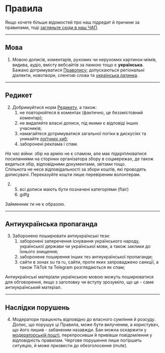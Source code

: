# Правила

Якщо хочете більше відомостей про наш підредит й причини за правилами, тоді [загляньте сюди в наш ЧАП](/r/ukraine_ua/wiki/faq).

***

## Мова

1. Мовою дописів, коментарів, рухомих чи нерухомих картинок-мімів, видива, аудіо, вмісту вебсайтів за ланкою тощо є **українська**. Бажано дотримуватися [Правопису](https://uk.wikipedia.org/wiki/Український_правопис); допускаються регіональні діалекти, новотвори, сленгові слова та [українська латинка](https://uk.wikipedia.org/wiki/Українська_латинка).

***

## Редикет

2. Добримуйтися норм [Редикету](https://www.reddit.com/wiki/uk-ua/reddiquette/), а також:
    1. не повторюйтеся в коментах (фактично, це беззмістовний коментар);
    2. не видаляйте власні дописи, під якими є відповіді інших учасників;
    3. намагайтеся дотримуватися загальної логіки в дискусіях та уникайте [лоґічних хиб](//uk.wikipedia.org/wiki/Логічна_хиба);
    4. заборонені реклама і спам.

_На час війни:_ збір на армію не є спамом, але має підкріплюватися посиланнями на сторінки організатора збору в соцмережах, де також ведеться збір, відповідними документами, звітами тощо.  
Спільнота не несе відповідальності за збори коштів, які проводять дописувачі. Переказуйте кошти лише перевіреним волонтерам.

2.
    5. всі дописи мають бути позначені категоріями (flair)
    6. gdfg
  
Займенник _ти_ не є образою.

***

## Антиукраїнська пропаганда

3. Заборонено поширювати антиукраїнські тези: 
    1. заборонені заперечення існування українського народу, української держави чи української мови, а також заклики до їхнього знищення;
    2. заборонене поширення інших тез антиукраїнської пропаганди;
    3. сайти в зонах su та ru, сайти, проти яких запроваджено санкції, а також TikTok та Telegram розглядаються як спам;

Антиукраїнські матеріали українською мовою можуть поширюватися для обговорення, якщо з заголовку чи вступу зрозуміло, що це - саме антиукраїнський матеріал.

***

## Наслідки порушень

4. Модератори працюють відповідно до власного сумління й розсуду. Допис, що порушує ці Правила, може бути вилученим, а користувач, що його лишив - забаненим назавжди. Бан можна оскаржити у [модераторській пошті](/message/compose/?to=/r/Ukraine_UA), перепросивши й привівши повідомлення у відповідність правилам. Чергове порушення лише погіршить ситуяцію, й може призвести до обезголосення (mute).
